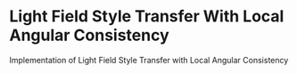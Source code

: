 # Light Field Style Transfer With Local Angular Consistency
Implementation of Light Field Style Transfer with Local Angular Consistency
